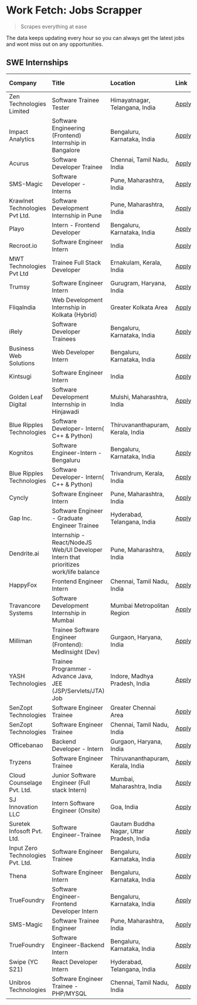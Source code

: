 # Work Fetch: Jobs Scrapper
> Scrapes everything at ease

The data keeps updating every hour so you can always get the latest jobs and wont miss out on any opportunities.

## SWE Internships
<!--START_SECTION:workfetch-->
| Company                           | Title                                                                                | Location                                  | Link                                                                                                                                                                                                                                                                                                | Date Posted   |
|:----------------------------------|:-------------------------------------------------------------------------------------|:------------------------------------------|:----------------------------------------------------------------------------------------------------------------------------------------------------------------------------------------------------------------------------------------------------------------------------------------------------|:--------------|
| Zen Technologies Limited          | Software Trainee Tester                                                              | Himayatnagar, Telangana, India            | [Apply](https://in.linkedin.com/jobs/view/software-trainee-tester-at-zen-technologies-limited-3872100214?position=34&pageNum=0&refId=Pk2EmbKU3ZCgiQbAnOJgoA%3D%3D&trackingId=NjUPoPd7BwiGa5DwRJkvQg%3D%3D&trk=public_jobs_jserp-result_search-card)                                                 | 2024-03-26    |
| Impact Analytics                  | Software Engineering (Frontend) Internship in Bangalore                              | Bengaluru, Karnataka, India               | [Apply](https://in.linkedin.com/jobs/view/software-engineering-frontend-internship-in-bangalore-at-impact-analytics-3872535077?position=35&pageNum=0&refId=Pk2EmbKU3ZCgiQbAnOJgoA%3D%3D&trackingId=4%2FY0KoWf6gPLQrMpZVmDDA%3D%3D&trk=public_jobs_jserp-result_search-card)                         | 2024-03-26    |
| Acurus                            | Software Developer Trainee                                                           | Chennai, Tamil Nadu, India                | [Apply](https://in.linkedin.com/jobs/view/software-developer-trainee-at-acurus-3871400616?position=52&pageNum=0&refId=Pk2EmbKU3ZCgiQbAnOJgoA%3D%3D&trackingId=8jEGpmZ2gwWl%2FnI7%2Bn2BQw%3D%3D&trk=public_jobs_jserp-result_search-card)                                                            | 2024-03-26    |
| SMS-Magic                         | Software Developer -Interns                                                          | Pune, Maharashtra, India                  | [Apply](https://in.linkedin.com/jobs/view/software-developer-interns-at-sms-magic-3868627682?position=46&pageNum=0&refId=Pk2EmbKU3ZCgiQbAnOJgoA%3D%3D&trackingId=htajHyKm%2FE75ZGzJDOdsUg%3D%3D&trk=public_jobs_jserp-result_search-card)                                                           | 2024-03-24    |
| Krawlnet Technologies Pvt Ltd.    | Software Development Internship in Pune                                              | Pune, Maharashtra, India                  | [Apply](https://in.linkedin.com/jobs/view/software-development-internship-in-pune-at-krawlnet-technologies-pvt-ltd-3868318801?position=5&pageNum=0&refId=Pk2EmbKU3ZCgiQbAnOJgoA%3D%3D&trackingId=n3V%2FTIZ6AfyQiXC1OKD7cg%3D%3D&trk=public_jobs_jserp-result_search-card)                           | 2024-03-22    |
| Playo                             | Intern - Frontend Developer                                                          | Bengaluru, Karnataka, India               | [Apply](https://in.linkedin.com/jobs/view/intern-frontend-developer-at-playo-3864131172?position=10&pageNum=0&refId=Pk2EmbKU3ZCgiQbAnOJgoA%3D%3D&trackingId=a6n1gt0ckStQ4dBiOVCIFw%3D%3D&trk=public_jobs_jserp-result_search-card)                                                                  | 2024-03-22    |
| Recroot.io                        | Software Engineer Intern                                                             | India                                     | [Apply](https://in.linkedin.com/jobs/view/software-engineer-intern-at-recroot-io-3865016461?position=30&pageNum=0&refId=Pk2EmbKU3ZCgiQbAnOJgoA%3D%3D&trackingId=a3Vx4h1%2BFxjwOahsd7LieQ%3D%3D&trk=public_jobs_jserp-result_search-card)                                                            | 2024-03-22    |
| MWT Technologies Pvt Ltd          | Trainee Full Stack Developer                                                         | Ernakulam, Kerala, India                  | [Apply](https://in.linkedin.com/jobs/view/trainee-full-stack-developer-at-mwt-technologies-pvt-ltd-3863344037?position=13&pageNum=0&refId=Pk2EmbKU3ZCgiQbAnOJgoA%3D%3D&trackingId=9kZiEdb9yhJ4sby7746EzA%3D%3D&trk=public_jobs_jserp-result_search-card)                                            | 2024-03-20    |
| Trumsy                            | Software Engineer Intern                                                             | Gurugram, Haryana, India                  | [Apply](https://in.linkedin.com/jobs/view/software-engineer-intern-at-trumsy-3864795201?position=53&pageNum=0&refId=Pk2EmbKU3ZCgiQbAnOJgoA%3D%3D&trackingId=r4mUMh%2FK9c9pdJliVgU3oA%3D%3D&trk=public_jobs_jserp-result_search-card)                                                                | 2024-03-20    |
| FliqaIndia                        | Web Development Internship in Kolkata (Hybrid)                                       | Greater Kolkata Area                      | [Apply](https://in.linkedin.com/jobs/view/web-development-internship-in-kolkata-hybrid-at-fliqaindia-3864372048?position=55&pageNum=0&refId=Pk2EmbKU3ZCgiQbAnOJgoA%3D%3D&trackingId=U8mxXlOvnqvEdbTas0zPmw%3D%3D&trk=public_jobs_jserp-result_search-card)                                          | 2024-03-19    |
| iRely                             | Software Developer Trainees                                                          | Bengaluru, Karnataka, India               | [Apply](https://in.linkedin.com/jobs/view/software-developer-trainees-at-irely-3860566039?position=3&pageNum=0&refId=Pk2EmbKU3ZCgiQbAnOJgoA%3D%3D&trackingId=r6MpWGgqXZoyaYt4jSB1vg%3D%3D&trk=public_jobs_jserp-result_search-card)                                                                 | 2024-03-18    |
| Business Web Solutions            | Web Developer Intern                                                                 | Bengaluru, Karnataka, India               | [Apply](https://in.linkedin.com/jobs/view/web-developer-intern-at-business-web-solutions-3860721170?position=32&pageNum=0&refId=Pk2EmbKU3ZCgiQbAnOJgoA%3D%3D&trackingId=NcizHaol5eHT8l4YKZU%2BmA%3D%3D&trk=public_jobs_jserp-result_search-card)                                                    | 2024-03-17    |
| Kintsugi                          | Software Engineer Intern                                                             | India                                     | [Apply](https://in.linkedin.com/jobs/view/software-engineer-intern-at-kintsugi-3857074071?position=44&pageNum=0&refId=Pk2EmbKU3ZCgiQbAnOJgoA%3D%3D&trackingId=6Xp%2B3C02wNZx2DYuaR%2B2%2Fg%3D%3D&trk=public_jobs_jserp-result_search-card)                                                          | 2024-03-16    |
| Golden Leaf Digital               | Software Development Internship in Hinjawadi                                         | Mulshi, Maharashtra, India                | [Apply](https://in.linkedin.com/jobs/view/software-development-internship-in-hinjawadi-at-golden-leaf-digital-3858085305?position=15&pageNum=0&refId=Pk2EmbKU3ZCgiQbAnOJgoA%3D%3D&trackingId=ogrRdV9x4nfM3kCIwGwThA%3D%3D&trk=public_jobs_jserp-result_search-card)                                 | 2024-03-15    |
| Blue Ripples Technologies         | Software Developer- Intern( C++ & Python)                                            | Thiruvananthapuram, Kerala, India         | [Apply](https://in.linkedin.com/jobs/view/software-developer-intern-c%2B%2B-python-at-blue-ripples-technologies-3855594494?position=21&pageNum=0&refId=Pk2EmbKU3ZCgiQbAnOJgoA%3D%3D&trackingId=BwWhSzJTF6YJvJReqz1kqg%3D%3D&trk=public_jobs_jserp-result_search-card)                               | 2024-03-14    |
| Kognitos                          | Software Engineer-Intern -Bengaluru                                                  | Bengaluru, Karnataka, India               | [Apply](https://in.linkedin.com/jobs/view/software-engineer-intern-bengaluru-at-kognitos-3855361239?position=8&pageNum=0&refId=Pk2EmbKU3ZCgiQbAnOJgoA%3D%3D&trackingId=6G5XGhTYJP1I1X6oQfFApQ%3D%3D&trk=public_jobs_jserp-result_search-card)                                                       | 2024-03-13    |
| Blue Ripples Technologies         | Software Developer- Intern( C++  & Python)                                           | Trivandrum, Kerala, India                 | [Apply](https://in.linkedin.com/jobs/view/software-developer-intern-c%2B%2B-python-at-blue-ripples-technologies-3856150730?position=24&pageNum=0&refId=Pk2EmbKU3ZCgiQbAnOJgoA%3D%3D&trackingId=izZrN9cpZHa5EWiaqXGMGw%3D%3D&trk=public_jobs_jserp-result_search-card)                               | 2024-03-13    |
| Cyncly                            | Software Engineer Intern                                                             | Pune, Maharashtra, India                  | [Apply](https://in.linkedin.com/jobs/view/software-engineer-intern-at-cyncly-3853990178?position=27&pageNum=0&refId=Pk2EmbKU3ZCgiQbAnOJgoA%3D%3D&trackingId=BZg6%2F29y1W5L33Cm4OmAiQ%3D%3D&trk=public_jobs_jserp-result_search-card)                                                                | 2024-03-13    |
| Gap Inc.                          | Software Engineer - Graduate Engineer Trainee                                        | Hyderabad, Telangana, India               | [Apply](https://in.linkedin.com/jobs/view/software-engineer-graduate-engineer-trainee-at-gap-inc-3853818960?position=7&pageNum=0&refId=Pk2EmbKU3ZCgiQbAnOJgoA%3D%3D&trackingId=7Cjfhc0E0t6qxahZl6axEQ%3D%3D&trk=public_jobs_jserp-result_search-card)                                               | 2024-03-12    |
| Dendrite.ai                       | Internship - React/NodeJS Web/UI Developer Intern that prioritizes work/life balance | Pune, Maharashtra, India                  | [Apply](https://in.linkedin.com/jobs/view/internship-react-nodejs-web-ui-developer-intern-that-prioritizes-work-life-balance-at-dendrite-ai-3853583200?position=40&pageNum=0&refId=Pk2EmbKU3ZCgiQbAnOJgoA%3D%3D&trackingId=MuDzWC%2BqMH5FHNPNIBDpcw%3D%3D&trk=public_jobs_jserp-result_search-card) | 2024-03-12    |
| HappyFox                          | Frontend Engineer Intern                                                             | Chennai, Tamil Nadu, India                | [Apply](https://in.linkedin.com/jobs/view/frontend-engineer-intern-at-happyfox-3848357951?position=49&pageNum=0&refId=Pk2EmbKU3ZCgiQbAnOJgoA%3D%3D&trackingId=r7LBNjKJQqRzuwItX0Ua%2FA%3D%3D&trk=public_jobs_jserp-result_search-card)                                                              | 2024-03-07    |
| Travancore Systems                | Software Development Internship in Mumbai                                            | Mumbai Metropolitan Region                | [Apply](https://in.linkedin.com/jobs/view/software-development-internship-in-mumbai-at-travancore-systems-3847706952?position=50&pageNum=0&refId=Pk2EmbKU3ZCgiQbAnOJgoA%3D%3D&trackingId=vEbyyRh%2FB4hvUpTGLVU0Eg%3D%3D&trk=public_jobs_jserp-result_search-card)                                   | 2024-03-05    |
| Milliman                          | Trainee Software Engineer (Frontend): MedInsight (Dev)                               | Gurgaon, Haryana, India                   | [Apply](https://in.linkedin.com/jobs/view/trainee-software-engineer-frontend-medinsight-dev-at-milliman-3792874280?position=11&pageNum=0&refId=Pk2EmbKU3ZCgiQbAnOJgoA%3D%3D&trackingId=5otDQbkeRGUd7R8O6tTtiA%3D%3D&trk=public_jobs_jserp-result_search-card)                                       | 2024-03-01    |
| YASH Technologies                 | Trainee Programmer - Advance Java, JEE (JSP/Servlets/JTA) Job                        | Indore, Madhya Pradesh, India             | [Apply](https://in.linkedin.com/jobs/view/trainee-programmer-advance-java-jee-jsp-servlets-jta-job-at-yash-technologies-3811759183?position=26&pageNum=0&refId=Pk2EmbKU3ZCgiQbAnOJgoA%3D%3D&trackingId=JZMdqmXyK%2FiEdoC6HyM%2BkA%3D%3D&trk=public_jobs_jserp-result_search-card)                   | 2024-02-13    |
| SenZopt Technologies              | Software Engineer Trainee                                                            | Greater Chennai Area                      | [Apply](https://in.linkedin.com/jobs/view/software-engineer-trainee-at-senzopt-technologies-3827688781?position=41&pageNum=0&refId=Pk2EmbKU3ZCgiQbAnOJgoA%3D%3D&trackingId=aibEelWSGKm206Sq%2B1JctA%3D%3D&trk=public_jobs_jserp-result_search-card)                                                 | 2024-02-12    |
| SenZopt Technologies              | Software Engineer Trainee                                                            | Chennai, Tamil Nadu, India                | [Apply](https://in.linkedin.com/jobs/view/software-engineer-trainee-at-senzopt-technologies-3827686880?position=59&pageNum=0&refId=Pk2EmbKU3ZCgiQbAnOJgoA%3D%3D&trackingId=am8XSmF3QIyRQSsy19lJdw%3D%3D&trk=public_jobs_jserp-result_search-card)                                                   | 2024-02-12    |
| Officebanao                       | Backend Developer - Intern                                                           | Gurgaon, Haryana, India                   | [Apply](https://in.linkedin.com/jobs/view/backend-developer-intern-at-officebanao-3814263731?position=36&pageNum=0&refId=Pk2EmbKU3ZCgiQbAnOJgoA%3D%3D&trackingId=4LUUwB4POKsOtjxp1VScZA%3D%3D&trk=public_jobs_jserp-result_search-card)                                                             | 2024-01-31    |
| Tryzens                           | Software Engineer Trainee                                                            | Thiruvananthapuram, Kerala, India         | [Apply](https://in.linkedin.com/jobs/view/software-engineer-trainee-at-tryzens-3809363491?position=43&pageNum=0&refId=Pk2EmbKU3ZCgiQbAnOJgoA%3D%3D&trackingId=TjR9IfBhTMOTnb7Ued5EGA%3D%3D&trk=public_jobs_jserp-result_search-card)                                                                | 2024-01-18    |
| Cloud Counselage Pvt. Ltd.        | Junior Software Engineer (Full stack Intern)                                         | Mumbai, Maharashtra, India                | [Apply](https://in.linkedin.com/jobs/view/junior-software-engineer-full-stack-intern-at-cloud-counselage-pvt-ltd-3803132814?position=33&pageNum=0&refId=Pk2EmbKU3ZCgiQbAnOJgoA%3D%3D&trackingId=JAXqZUQTNEV3U8Gc1f39aQ%3D%3D&trk=public_jobs_jserp-result_search-card)                              | 2024-01-11    |
| SJ Innovation LLC                 | Intern Software Engineer (Onsite)                                                    | Goa, India                                | [Apply](https://in.linkedin.com/jobs/view/intern-software-engineer-onsite-at-sj-innovation-llc-3799959011?position=51&pageNum=0&refId=Pk2EmbKU3ZCgiQbAnOJgoA%3D%3D&trackingId=l3b7U3XieLg0ruiysdRyrw%3D%3D&trk=public_jobs_jserp-result_search-card)                                                | 2024-01-11    |
| Suretek Infosoft Pvt. Ltd.        | Software Engineer-Trainee                                                            | Gautam Buddha Nagar, Uttar Pradesh, India | [Apply](https://in.linkedin.com/jobs/view/software-engineer-trainee-at-suretek-infosoft-pvt-ltd-3800934643?position=28&pageNum=0&refId=Pk2EmbKU3ZCgiQbAnOJgoA%3D%3D&trackingId=ljoTLSqt7nE%2BfmlVCCKgaQ%3D%3D&trk=public_jobs_jserp-result_search-card)                                             | 2024-01-09    |
| Input Zero Technologies Pvt. Ltd. | Software Engineer Trainee                                                            | Bengaluru, Karnataka, India               | [Apply](https://in.linkedin.com/jobs/view/software-engineer-trainee-at-input-zero-technologies-pvt-ltd-3800927643?position=38&pageNum=0&refId=Pk2EmbKU3ZCgiQbAnOJgoA%3D%3D&trackingId=QNaLy%2Bc1Nrcoieaq0e8hRg%3D%3D&trk=public_jobs_jserp-result_search-card)                                      | 2024-01-09    |
| Thena                             | Software Engineer Intern                                                             | Bengaluru, Karnataka, India               | [Apply](https://in.linkedin.com/jobs/view/software-engineer-intern-at-thena-3778731751?position=22&pageNum=0&refId=Pk2EmbKU3ZCgiQbAnOJgoA%3D%3D&trackingId=UtEhTbiRtYW85ofW3ZoojA%3D%3D&trk=public_jobs_jserp-result_search-card)                                                                   | 2023-12-05    |
| TrueFoundry                       | Software Engineer- Frontend Developer Intern                                         | Bengaluru, Karnataka, India               | [Apply](https://in.linkedin.com/jobs/view/software-engineer-frontend-developer-intern-at-truefoundry-3790095058?position=20&pageNum=0&refId=Pk2EmbKU3ZCgiQbAnOJgoA%3D%3D&trackingId=8cBrFYYumOC36GQx6yzsNA%3D%3D&trk=public_jobs_jserp-result_search-card)                                          | 2023-11-24    |
| SMS-Magic                         | Software Trainee Engineer                                                            | Pune, Maharashtra, India                  | [Apply](https://in.linkedin.com/jobs/view/software-trainee-engineer-at-sms-magic-3761409781?position=37&pageNum=0&refId=Pk2EmbKU3ZCgiQbAnOJgoA%3D%3D&trackingId=7xHixeWDB5vf0PO7BFl5eQ%3D%3D&trk=public_jobs_jserp-result_search-card)                                                              | 2023-11-16    |
| TrueFoundry                       | Software Engineer-Backend Intern                                                     | Bengaluru, Karnataka, India               | [Apply](https://in.linkedin.com/jobs/view/software-engineer-backend-intern-at-truefoundry-3779508170?position=39&pageNum=0&refId=Pk2EmbKU3ZCgiQbAnOJgoA%3D%3D&trackingId=hOITz5QhHu81k9hDoXK5pQ%3D%3D&trk=public_jobs_jserp-result_search-card)                                                     | 2023-11-10    |
| Swipe (YC S21)                    | React Developer Intern                                                               | Hyderabad, Telangana, India               | [Apply](https://in.linkedin.com/jobs/view/react-developer-intern-at-swipe-yc-s21-3737600089?position=23&pageNum=0&refId=Pk2EmbKU3ZCgiQbAnOJgoA%3D%3D&trackingId=maomBs6bLw2z30q5Oq5g9w%3D%3D&trk=public_jobs_jserp-result_search-card)                                                              | 2023-10-13    |
| Unibros Technologies              | Software Engineer Trainee - PHP/MYSQL                                                | Chennai, Tamil Nadu, India                | [Apply](https://in.linkedin.com/jobs/view/software-engineer-trainee-php-mysql-at-unibros-technologies-3656599241?position=45&pageNum=0&refId=Pk2EmbKU3ZCgiQbAnOJgoA%3D%3D&trackingId=nPONGfvsTZ4qn9nlojSXXw%3D%3D&trk=public_jobs_jserp-result_search-card)                                         | 2023-06-12    |
<!--END_SECTION:workfetch-->
